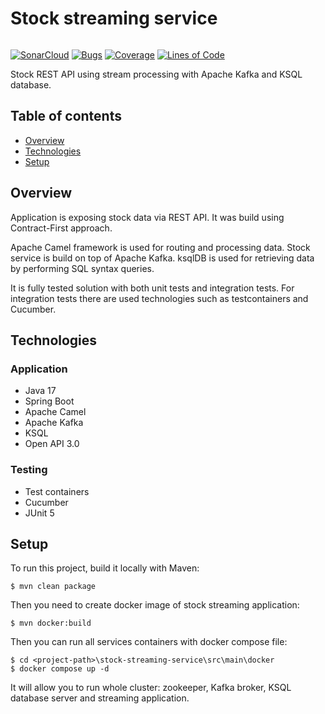 # Stock streaming service
[![<PiotrMichalowski96>](https://circleci.com/gh/PiotrMichalowski96/stock-streaming-service.svg?style=svg)](https://circleci.com/gh/PiotrMichalowski96/stock-streaming-service)

[![SonarCloud](https://sonarcloud.io/images/project_badges/sonarcloud-black.svg)](https://sonarcloud.io/dashboard?id=PiotrMichalowski96_stock-streaming-service)
[![Bugs](https://sonarcloud.io/api/project_badges/measure?project=PiotrMichalowski96_stock-streaming-service&metric=bugs)](https://sonarcloud.io/dashboard?id=PiotrMichalowski96_stock-streaming-service)
[![Coverage](https://sonarcloud.io/api/project_badges/measure?project=PiotrMichalowski96_stock-streaming-service&metric=coverage)](https://sonarcloud.io/dashboard?id=PiotrMichalowski96_stock-streaming-service)
[![Lines of Code](https://sonarcloud.io/api/project_badges/measure?project=PiotrMichalowski96_stock-streaming-service&metric=ncloc)](https://sonarcloud.io/dashboard?id=PiotrMichalowski96_stock-streaming-service)

Stock REST API using stream processing with Apache Kafka and KSQL database. 
## Table of contents
* [Overview](#Overview)
* [Technologies](#Technologies)
* [Setup](#Setup)

## Overview
Application is exposing stock data via REST API. It was build using Contract-First approach.

Apache Camel framework is used for routing and processing data.
Stock service is build on top of Apache Kafka. ksqlDB is used for retrieving data by performing SQL syntax queries.

It is fully tested solution with both unit tests and integration tests. For integration tests there are used technologies such as testcontainers and Cucumber.
## Technologies
### Application
- Java 17
- Spring Boot
- Apache Camel
- Apache Kafka
- KSQL
- Open API 3.0
### Testing
- Test containers
- Cucumber
- JUnit 5
## Setup
To run this project, build it locally with Maven:
```
$ mvn clean package
```
Then you need to create docker image of stock streaming application:
```
$ mvn docker:build
```
Then you can run all services containers with docker compose file:
```
$ cd <project-path>\stock-streaming-service\src\main\docker
$ docker compose up -d
```
It will allow you to run whole cluster: zookeeper, Kafka broker, KSQL database server and streaming application.
